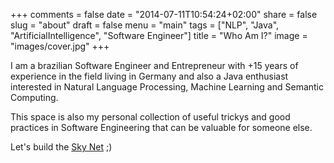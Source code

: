 +++
comments = false
date = "2014-07-11T10:54:24+02:00"
share = false
slug = "about"
draft = false
menu = "main"
tags = ["NLP", "Java", "ArtificialIntelligence", "Software Engineer"]
title = "Who Am I?"
image = "images/cover.jpg"
+++

I am a brazilian Software Engineer and Entrepreneur with +15 years of experience in the field living in Germany and also a Java enthusiast interested in Natural Language Processing, Machine Learning and Semantic Computing. 

This space is also my personal collection of useful trickys and good practices in Software Engineering that can be valuable for someone else.

Let's build the [Sky Net](https://en.wikipedia.org/wiki/Skynet_(Terminator)) ;)
